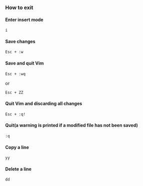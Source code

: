 ### How to exit

#### Enter insert mode

```
i
```

#### Save changes

```
Esc + :w
```

#### Save and quit Vim

```
Esc + :wq
```

or

```
Esc + ZZ
```

#### Quit Vim and discarding all changes

```
Esc + :q!
```

#### Quit(a warning is printed if a modified file has not been saved)

```
:q
```

#### Copy a line

```
yy
```

#### Delete a line

```
dd
```

